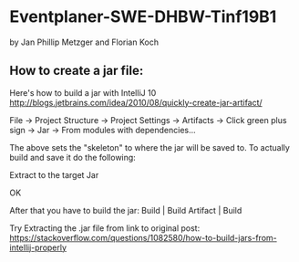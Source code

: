 # Eventplaner-SWE-DHBW-Tinf19B1
by Jan Phillip Metzger and Florian Koch

## How to create a jar file:

Here's how to build a jar with IntelliJ 10 http://blogs.jetbrains.com/idea/2010/08/quickly-create-jar-artifact/

File -> Project Structure -> Project Settings -> Artifacts -> Click green plus sign -> Jar -> From modules with dependencies...

The above sets the "skeleton" to where the jar will be saved to. To actually build and save it do the following:

Extract to the target Jar

OK

After that you have to build the jar:
Build | Build Artifact | Build

Try Extracting the .jar file from
link to original post: https://stackoverflow.com/questions/1082580/how-to-build-jars-from-intellij-properly


